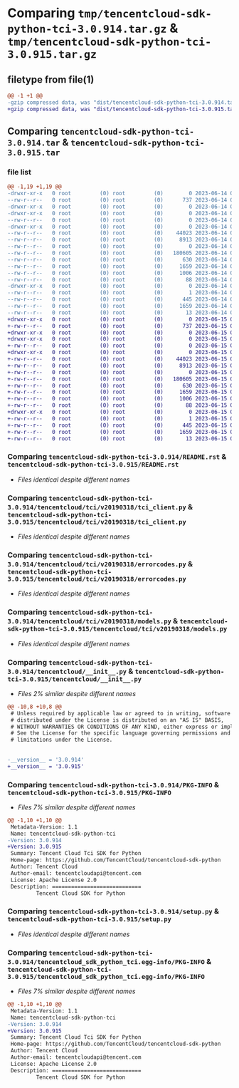 # Comparing `tmp/tencentcloud-sdk-python-tci-3.0.914.tar.gz` & `tmp/tencentcloud-sdk-python-tci-3.0.915.tar.gz`

## filetype from file(1)

```diff
@@ -1 +1 @@
-gzip compressed data, was "dist/tencentcloud-sdk-python-tci-3.0.914.tar", last modified: Wed Jun 14 00:35:01 2023, max compression
+gzip compressed data, was "dist/tencentcloud-sdk-python-tci-3.0.915.tar", last modified: Thu Jun 15 00:34:13 2023, max compression
```

## Comparing `tencentcloud-sdk-python-tci-3.0.914.tar` & `tencentcloud-sdk-python-tci-3.0.915.tar`

### file list

```diff
@@ -1,19 +1,19 @@
-drwxr-xr-x   0 root         (0) root         (0)        0 2023-06-14 00:35:01.000000 tencentcloud-sdk-python-tci-3.0.914/
--rw-r--r--   0 root         (0) root         (0)      737 2023-06-14 00:35:01.000000 tencentcloud-sdk-python-tci-3.0.914/README.rst
-drwxr-xr-x   0 root         (0) root         (0)        0 2023-06-14 00:35:01.000000 tencentcloud-sdk-python-tci-3.0.914/tencentcloud/
-drwxr-xr-x   0 root         (0) root         (0)        0 2023-06-14 00:35:01.000000 tencentcloud-sdk-python-tci-3.0.914/tencentcloud/tci/
--rw-r--r--   0 root         (0) root         (0)        0 2023-06-14 00:35:01.000000 tencentcloud-sdk-python-tci-3.0.914/tencentcloud/tci/__init__.py
-drwxr-xr-x   0 root         (0) root         (0)        0 2023-06-14 00:35:01.000000 tencentcloud-sdk-python-tci-3.0.914/tencentcloud/tci/v20190318/
--rw-r--r--   0 root         (0) root         (0)    44023 2023-06-14 00:35:01.000000 tencentcloud-sdk-python-tci-3.0.914/tencentcloud/tci/v20190318/tci_client.py
--rw-r--r--   0 root         (0) root         (0)     8913 2023-06-14 00:35:01.000000 tencentcloud-sdk-python-tci-3.0.914/tencentcloud/tci/v20190318/errorcodes.py
--rw-r--r--   0 root         (0) root         (0)        0 2023-06-14 00:35:01.000000 tencentcloud-sdk-python-tci-3.0.914/tencentcloud/tci/v20190318/__init__.py
--rw-r--r--   0 root         (0) root         (0)   180605 2023-06-14 00:35:01.000000 tencentcloud-sdk-python-tci-3.0.914/tencentcloud/tci/v20190318/models.py
--rw-r--r--   0 root         (0) root         (0)      630 2023-06-14 00:35:01.000000 tencentcloud-sdk-python-tci-3.0.914/tencentcloud/__init__.py
--rw-r--r--   0 root         (0) root         (0)     1659 2023-06-14 00:35:01.000000 tencentcloud-sdk-python-tci-3.0.914/PKG-INFO
--rw-r--r--   0 root         (0) root         (0)     1006 2023-06-14 00:35:01.000000 tencentcloud-sdk-python-tci-3.0.914/setup.py
--rw-r--r--   0 root         (0) root         (0)       88 2023-06-14 00:35:01.000000 tencentcloud-sdk-python-tci-3.0.914/setup.cfg
-drwxr-xr-x   0 root         (0) root         (0)        0 2023-06-14 00:35:01.000000 tencentcloud-sdk-python-tci-3.0.914/tencentcloud_sdk_python_tci.egg-info/
--rw-r--r--   0 root         (0) root         (0)        1 2023-06-14 00:35:01.000000 tencentcloud-sdk-python-tci-3.0.914/tencentcloud_sdk_python_tci.egg-info/dependency_links.txt
--rw-r--r--   0 root         (0) root         (0)      445 2023-06-14 00:35:01.000000 tencentcloud-sdk-python-tci-3.0.914/tencentcloud_sdk_python_tci.egg-info/SOURCES.txt
--rw-r--r--   0 root         (0) root         (0)     1659 2023-06-14 00:35:01.000000 tencentcloud-sdk-python-tci-3.0.914/tencentcloud_sdk_python_tci.egg-info/PKG-INFO
--rw-r--r--   0 root         (0) root         (0)       13 2023-06-14 00:35:01.000000 tencentcloud-sdk-python-tci-3.0.914/tencentcloud_sdk_python_tci.egg-info/top_level.txt
+drwxr-xr-x   0 root         (0) root         (0)        0 2023-06-15 00:34:13.000000 tencentcloud-sdk-python-tci-3.0.915/
+-rw-r--r--   0 root         (0) root         (0)      737 2023-06-15 00:34:13.000000 tencentcloud-sdk-python-tci-3.0.915/README.rst
+drwxr-xr-x   0 root         (0) root         (0)        0 2023-06-15 00:34:13.000000 tencentcloud-sdk-python-tci-3.0.915/tencentcloud/
+drwxr-xr-x   0 root         (0) root         (0)        0 2023-06-15 00:34:13.000000 tencentcloud-sdk-python-tci-3.0.915/tencentcloud/tci/
+-rw-r--r--   0 root         (0) root         (0)        0 2023-06-15 00:34:13.000000 tencentcloud-sdk-python-tci-3.0.915/tencentcloud/tci/__init__.py
+drwxr-xr-x   0 root         (0) root         (0)        0 2023-06-15 00:34:13.000000 tencentcloud-sdk-python-tci-3.0.915/tencentcloud/tci/v20190318/
+-rw-r--r--   0 root         (0) root         (0)    44023 2023-06-15 00:34:13.000000 tencentcloud-sdk-python-tci-3.0.915/tencentcloud/tci/v20190318/tci_client.py
+-rw-r--r--   0 root         (0) root         (0)     8913 2023-06-15 00:34:13.000000 tencentcloud-sdk-python-tci-3.0.915/tencentcloud/tci/v20190318/errorcodes.py
+-rw-r--r--   0 root         (0) root         (0)        0 2023-06-15 00:34:13.000000 tencentcloud-sdk-python-tci-3.0.915/tencentcloud/tci/v20190318/__init__.py
+-rw-r--r--   0 root         (0) root         (0)   180605 2023-06-15 00:34:13.000000 tencentcloud-sdk-python-tci-3.0.915/tencentcloud/tci/v20190318/models.py
+-rw-r--r--   0 root         (0) root         (0)      630 2023-06-15 00:34:13.000000 tencentcloud-sdk-python-tci-3.0.915/tencentcloud/__init__.py
+-rw-r--r--   0 root         (0) root         (0)     1659 2023-06-15 00:34:13.000000 tencentcloud-sdk-python-tci-3.0.915/PKG-INFO
+-rw-r--r--   0 root         (0) root         (0)     1006 2023-06-15 00:34:13.000000 tencentcloud-sdk-python-tci-3.0.915/setup.py
+-rw-r--r--   0 root         (0) root         (0)       88 2023-06-15 00:34:13.000000 tencentcloud-sdk-python-tci-3.0.915/setup.cfg
+drwxr-xr-x   0 root         (0) root         (0)        0 2023-06-15 00:34:13.000000 tencentcloud-sdk-python-tci-3.0.915/tencentcloud_sdk_python_tci.egg-info/
+-rw-r--r--   0 root         (0) root         (0)        1 2023-06-15 00:34:13.000000 tencentcloud-sdk-python-tci-3.0.915/tencentcloud_sdk_python_tci.egg-info/dependency_links.txt
+-rw-r--r--   0 root         (0) root         (0)      445 2023-06-15 00:34:13.000000 tencentcloud-sdk-python-tci-3.0.915/tencentcloud_sdk_python_tci.egg-info/SOURCES.txt
+-rw-r--r--   0 root         (0) root         (0)     1659 2023-06-15 00:34:13.000000 tencentcloud-sdk-python-tci-3.0.915/tencentcloud_sdk_python_tci.egg-info/PKG-INFO
+-rw-r--r--   0 root         (0) root         (0)       13 2023-06-15 00:34:13.000000 tencentcloud-sdk-python-tci-3.0.915/tencentcloud_sdk_python_tci.egg-info/top_level.txt
```

### Comparing `tencentcloud-sdk-python-tci-3.0.914/README.rst` & `tencentcloud-sdk-python-tci-3.0.915/README.rst`

 * *Files identical despite different names*

### Comparing `tencentcloud-sdk-python-tci-3.0.914/tencentcloud/tci/v20190318/tci_client.py` & `tencentcloud-sdk-python-tci-3.0.915/tencentcloud/tci/v20190318/tci_client.py`

 * *Files identical despite different names*

### Comparing `tencentcloud-sdk-python-tci-3.0.914/tencentcloud/tci/v20190318/errorcodes.py` & `tencentcloud-sdk-python-tci-3.0.915/tencentcloud/tci/v20190318/errorcodes.py`

 * *Files identical despite different names*

### Comparing `tencentcloud-sdk-python-tci-3.0.914/tencentcloud/tci/v20190318/models.py` & `tencentcloud-sdk-python-tci-3.0.915/tencentcloud/tci/v20190318/models.py`

 * *Files identical despite different names*

### Comparing `tencentcloud-sdk-python-tci-3.0.914/tencentcloud/__init__.py` & `tencentcloud-sdk-python-tci-3.0.915/tencentcloud/__init__.py`

 * *Files 2% similar despite different names*

```diff
@@ -10,8 +10,8 @@
 # Unless required by applicable law or agreed to in writing, software
 # distributed under the License is distributed on an "AS IS" BASIS,
 # WITHOUT WARRANTIES OR CONDITIONS OF ANY KIND, either express or implied.
 # See the License for the specific language governing permissions and
 # limitations under the License.
 
 
-__version__ = '3.0.914'
+__version__ = '3.0.915'
```

### Comparing `tencentcloud-sdk-python-tci-3.0.914/PKG-INFO` & `tencentcloud-sdk-python-tci-3.0.915/PKG-INFO`

 * *Files 7% similar despite different names*

```diff
@@ -1,10 +1,10 @@
 Metadata-Version: 1.1
 Name: tencentcloud-sdk-python-tci
-Version: 3.0.914
+Version: 3.0.915
 Summary: Tencent Cloud Tci SDK for Python
 Home-page: https://github.com/TencentCloud/tencentcloud-sdk-python
 Author: Tencent Cloud
 Author-email: tencentcloudapi@tencent.com
 License: Apache License 2.0
 Description: ============================
         Tencent Cloud SDK for Python
```

### Comparing `tencentcloud-sdk-python-tci-3.0.914/setup.py` & `tencentcloud-sdk-python-tci-3.0.915/setup.py`

 * *Files identical despite different names*

### Comparing `tencentcloud-sdk-python-tci-3.0.914/tencentcloud_sdk_python_tci.egg-info/PKG-INFO` & `tencentcloud-sdk-python-tci-3.0.915/tencentcloud_sdk_python_tci.egg-info/PKG-INFO`

 * *Files 7% similar despite different names*

```diff
@@ -1,10 +1,10 @@
 Metadata-Version: 1.1
 Name: tencentcloud-sdk-python-tci
-Version: 3.0.914
+Version: 3.0.915
 Summary: Tencent Cloud Tci SDK for Python
 Home-page: https://github.com/TencentCloud/tencentcloud-sdk-python
 Author: Tencent Cloud
 Author-email: tencentcloudapi@tencent.com
 License: Apache License 2.0
 Description: ============================
         Tencent Cloud SDK for Python
```

